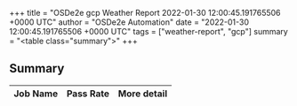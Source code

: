 +++
title = "OSDe2e gcp Weather Report 2022-01-30 12:00:45.191765506 +0000 UTC"
author = "OSDe2e Automation"
date = "2022-01-30 12:00:45.191765506 +0000 UTC"
tags = ["weather-report", "gcp"]
summary = "<table class=\"summary\"></table>"
+++
## Summary

| Job Name | Pass Rate | More detail |
|----------|-----------|-------------|




